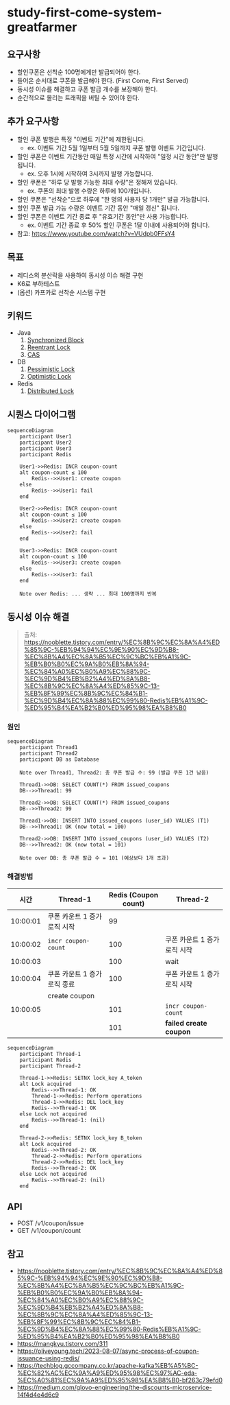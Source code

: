 # study-first-come-system-greatfarmer

## 요구사항
- 할인쿠폰은 선착순 100명에게만 발급되어야 한다.
- 들어온 순서대로 쿠폰을 발급해야 한다. (First Come, First Served)
- 동시성 이슈를 해결하고 쿠폰 발급 개수를 보장해야 한다.
- 순간적으로 몰리는 트래픽을 버틸 수 있어야 한다.

## 추가 요구사항
- 할인 쿠폰 발행은 특정 "이벤트 기간"에 제한됩니다.
    - ex. 이벤트 기간 5월 1일부터 5월 5일까지 쿠폰 발행 이벤트 기간입니다.
- 할인 쿠폰은 이벤트 기간동안 매일 특정 시간에 시작하여 "일정 시간 동안"만 발행됩니다.
    - ex. 오후 1시에 시작하여 3시까지 발행 가능합니다.
- 할인 쿠폰은 "하루 당 발행 가능한 최대 수량"은 정해져 있습니다.
    - ex. 쿠폰의 최대 발행 수량은 하루에 100개입니다.
- 할인 쿠폰은 "선착순"으로 하루에 "한 명의 사용자 당 1개만" 발급 가능합니다.
- 할인 쿠폰 발급 가능 수량은 이벤트 기간 동안 "매일 갱신" 됩니다.
- 할인 쿠폰은 이벤트 기간 종료 후 "유효기간 동안"만 사용 가능합니다.
    - ex. 이벤트 기간 종료 후 50% 할인 쿠폰은 1달 이내에 사용되어야 합니다.
- 참고: https://www.youtube.com/watch?v=VUdpb0FFsY4

## 목표
- 레디스의 분산락을 사용하여 동시성 이슈 해결 구현
- K6로 부하테스트
- (옵션) 카프카로 선착순 시스템 구현

## 키워드
- Java
   1. [Synchronized Block](https://medium.com/@RamLakshmanan/java-synchronized-block-acb1cfc2ea77)
   2. [Reentrant Lock](https://www.geeksforgeeks.org/reentrant-lock-java/)
   3. [CAS](https://jenkov.com/tutorials/java-concurrency/compare-and-swap.html)
- DB
   1. [Pessimistic Lock](https://medium.com/@abhirup.acharya009/managing-concurrent-access-optimistic-locking-vs-pessimistic-locking-0f6a64294db7)
   2. [Optimistic Lock](https://medium.com/@abhirup.acharya009/managing-concurrent-access-optimistic-locking-vs-pessimistic-locking-0f6a64294db7)
- Redis
   1. [Distributed Lock](https://martin.kleppmann.com/2016/02/08/how-to-do-distributed-locking.html)

## 시퀀스 다이어그램
```mermaid
sequenceDiagram
    participant User1
    participant User2
    participant User3
    participant Redis

    User1->>Redis: INCR coupon-count
    alt coupon-count ≤ 100
        Redis-->>User1: create coupon
    else
        Redis-->>User1: fail
    end

    User2->>Redis: INCR coupon-count
    alt coupon-count ≤ 100
        Redis-->>User2: create coupon
    else
        Redis-->>User2: fail
    end

    User3->>Redis: INCR coupon-count
    alt coupon-count ≤ 100
        Redis-->>User3: create coupon
    else
        Redis-->>User3: fail
    end

    Note over Redis: ... 생략 ... 최대 100명까지 반복
```

## 동시성 이슈 해결
> 출처: https://nooblette.tistory.com/entry/%EC%8B%9C%EC%8A%A4%ED%85%9C-%EB%94%94%EC%9E%90%EC%9D%B8-%EC%8B%A4%EC%8A%B5%EC%9C%BC%EB%A1%9C-%EB%B0%B0%EC%9A%B0%EB%8A%94-%EC%84%A0%EC%B0%A9%EC%88%9C-%EC%9D%B4%EB%B2%A4%ED%8A%B8-%EC%8B%9C%EC%8A%A4%ED%85%9C-13-%EB%8F%99%EC%8B%9C%EC%84%B1-%EC%9D%B4%EC%8A%88%EC%99%80-Redis%EB%A1%9C-%ED%95%B4%EA%B2%B0%ED%95%98%EA%B8%B0
### 원인
```mermaid
sequenceDiagram
    participant Thread1
    participant Thread2
    participant DB as Database

    Note over Thread1, Thread2: 총 쿠폰 발급 수: 99 (발급 쿠폰 1건 남음)

    Thread1->>DB: SELECT COUNT(*) FROM issued_coupons
    DB-->>Thread1: 99

    Thread2->>DB: SELECT COUNT(*) FROM issued_coupons
    DB-->>Thread2: 99

    Thread1->>DB: INSERT INTO issued_coupons (user_id) VALUES (T1)
    DB-->>Thread1: OK (now total = 100)

    Thread2->>DB: INSERT INTO issued_coupons (user_id) VALUES (T2)
    DB-->>Thread2: OK (now total = 101)

    Note over DB: 총 쿠폰 발급 수 = 101 (예상보다 1개 초과)
```

### 해결방법
| 시간       | Thread-1                         | Redis (Coupon count) | Thread-2                         |
|------------|----------------------------------|------------------------|----------------------------------|
| 10:00:01   | 쿠폰 카운트 1 증가 로직 시작     | 99                     |                                  |
| 10:00:02   | `incr coupon-count`              | 100                    | 쿠폰 카운트 1 증가 로직 시작     |
| 10:00:03   |                                  | 100                    | wait                             |
| 10:00:04   | 쿠폰 카운트 1 증가 로직 종료     | 100                    | 쿠폰 카운트 1 증가 로직 시작     |
|            | create coupon                    |                        |                                  |
| 10:00:05   |                                  | 101                    | `incr coupon-count`              |
|            |                                  | 101                    | **failed create coupon**         |

```mermaid
sequenceDiagram
    participant Thread-1
    participant Redis
    participant Thread-2

    Thread-1->>Redis: SETNX lock_key A_token
    alt Lock acquired
        Redis-->>Thread-1: OK
        Thread-1->>Redis: Perform operations
        Thread-1->>Redis: DEL lock_key
        Redis-->>Thread-1: OK
    else Lock not acquired
        Redis-->>Thread-1: (nil)
    end

    Thread-2->>Redis: SETNX lock_key B_token
    alt Lock acquired
        Redis-->>Thread-2: OK
        Thread-2->>Redis: Perform operations
        Thread-2->>Redis: DEL lock_key
        Redis-->>Thread-2: OK
    else Lock not acquired
        Redis-->>Thread-2: (nil)
    end
```

## API
- POST /v1/coupon/issue
- GET /v1/coupon/count

## 참고
- https://nooblette.tistory.com/entry/%EC%8B%9C%EC%8A%A4%ED%85%9C-%EB%94%94%EC%9E%90%EC%9D%B8-%EC%8B%A4%EC%8A%B5%EC%9C%BC%EB%A1%9C-%EB%B0%B0%EC%9A%B0%EB%8A%94-%EC%84%A0%EC%B0%A9%EC%88%9C-%EC%9D%B4%EB%B2%A4%ED%8A%B8-%EC%8B%9C%EC%8A%A4%ED%85%9C-13-%EB%8F%99%EC%8B%9C%EC%84%B1-%EC%9D%B4%EC%8A%88%EC%99%80-Redis%EB%A1%9C-%ED%95%B4%EA%B2%B0%ED%95%98%EA%B8%B0
- https://mangkyu.tistory.com/311
- https://oliveyoung.tech/2023-08-07/async-process-of-coupon-issuance-using-redis/
- https://techblog.gccompany.co.kr/apache-kafka%EB%A5%BC-%EC%82%AC%EC%9A%A9%ED%95%98%EC%97%AC-eda-%EC%A0%81%EC%9A%A9%ED%95%98%EA%B8%B0-bf263c79efd0
- https://medium.com/glovo-engineering/the-discounts-microservice-14f4d4e4d6c9